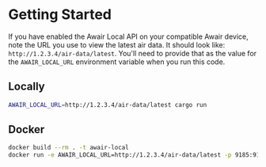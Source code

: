# Getting Started
If you have enabled the Awair Local API on your compatible Awair device, note the URL you use to view the latest air data. It should look like: `http://1.2.3.4/air-data/latest`. You'll need to provide that as the value for the `AWAIR_LOCAL_URL` environment variable when you run this code.

## Locally
```bash
AWAIR_LOCAL_URL=http://1.2.3.4/air-data/latest cargo run
```

## Docker
```bash
docker build --rm . -t awair-local
docker run -e AWAIR_LOCAL_URL=http://1.2.3.4/air-data/latest -p 9185:9185 awair-local
```